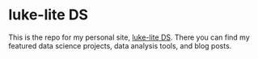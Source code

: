 # luke-lite DS

This is the repo for my personal site, [luke-lite DS](https://luke-lite.github.io/). There you can find my featured data science projects, data analysis tools, and blog posts.
